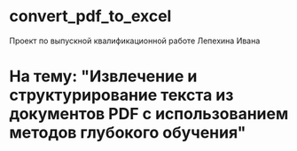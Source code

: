 # convert_pdf_to_excel
Проект по выпускной квалификационной работе Лепехина Ивана 
# На тему: "Извлечение и структурирование текста из документов PDF с использованием методов глубокого обучения"
